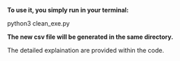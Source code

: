 **To use it, you simply run in your terminal:**

python3 clean_exe.py 

**The new csv file will be generated in the same directory.**

The detailed explaination are provided within the code.
